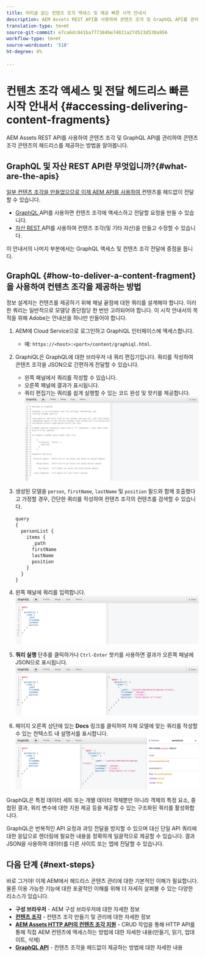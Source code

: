 ```yaml
---
title: 머리글 없는 컨텐츠 조각 액세스 및 제공 빠른 시작 안내서
description: AEM Assets REST API를 사용하여 콘텐츠 조각 및 GraphQL API를 관리하여 콘텐츠 조각 콘텐츠의 헤드리스를 제공하는 방법을 알아봅니다.
translation-type: tm+mt
source-git-commit: e7ca6dc841ba777384be74021a27d523d530a956
workflow-type: tm+mt
source-wordcount: '510'
ht-degree: 0%

---
```



# 컨텐츠 조각 액세스 및 전달 헤드리스 빠른 시작 안내서 {#accessing-delivering-content-fragments}

AEM Assets REST API를 사용하여 콘텐츠 조각 및 GraphQL API를 관리하여 콘텐츠 조각 콘텐츠의 헤드리스를 제공하는 방법을 알아봅니다.

## GraphQL 및 자산 REST API란 무엇입니까?{#what-are-the-apis}

[일부 컨텐츠 조각을 만들었으므로 이제 AEM API를 사용하여 ](create-content-fragment.md) 컨텐츠를 헤드없이 전달할 수 있습니다.

* [GraphQL ](/help/assets/content-fragments/graphql-api-content-fragments.md) API를 사용하면 컨텐츠 조각에 액세스하고 전달할 요청을 만들 수 있습니다.
* [자산 REST ](/help/assets/content-fragments/assets-api-content-fragments.md) API를 사용하여 컨텐츠 조각(및 기타 자산)을 만들고 수정할 수 있습니다.

이 안내서의 나머지 부분에서는 GraphQL 액세스 및 컨텐츠 조각 전달에 중점을 둡니다.

## GraphQL {#how-to-deliver-a-content-fragment}을 사용하여 컨텐츠 조각을 제공하는 방법

정보 설계자는 컨텐츠를 제공하기 위해 채널 끝점에 대한 쿼리를 설계해야 합니다. 이러한 쿼리는 일반적으로 모델당 종단점당 한 번만 고려되어야 합니다. 이 시작 안내서의 목적을 위해 Adobe는 안내선을 하나만 만들어야 합니다.

<!-- Not in the UI yet - will need updating when it is -->
<!--
1. Log into AEM as a Cloud Service and from the main menu select **Tools -&gt; Assets -&gt; GraphQL** 
   * Alternatively open the page directly at `https://<host>:<port>/content/graphiql.html`.
-->

1. AEM에 Cloud Service으로 로그인하고 GraphiQL 인터페이스에 액세스합니다.
   * 예: `https://<host>:<port>/content/graphiql.html`.

1. GraphiQL은 GraphQL에 대한 브라우저 내 쿼리 편집기입니다. 쿼리를 작성하여 콘텐츠 조각을 JSON으로 간편하게 전달할 수 있습니다.
   * 왼쪽 패널에서 쿼리를 작성할 수 있습니다.
   * 오른쪽 패널에 결과가 표시됩니다.
   * 쿼리 편집기는 쿼리를 쉽게 실행할 수 있는 코드 완성 및 핫키를 제공합니다.
      ![GraphiQL 편집기](../assets/graphiql.png)

1. 생성된 모델을 `person`, `firstName`, `lastName` 및 `position` 필드와 함께 호출했다고 가정할 경우, 간단한 쿼리를 작성하여 컨텐츠 조각의 컨텐츠를 검색할 수 있습니다.

   ```text
   query 
   {
     personList {
       items {
         _path
         firstName
         lastName
         position
       }
     }
   }
   ```

1. 왼쪽 패널에 쿼리를 입력합니다.
   ![GraphiQL 쿼리](../assets/graphiql-query.png)

1. **쿼리 실행** 단추를 클릭하거나 `Ctrl-Enter` 핫키를 사용하면 결과가 오른쪽 패널에 JSON으로 표시됩니다.
   ![GraphiQL 결과](../assets/graphiql-results.png)

1. 페이지 오른쪽 상단에 있는 **Docs** 링크를 클릭하여 자체 모델에 맞는 쿼리를 작성할 수 있는 컨텍스트 내 설명서를 표시합니다.
   ![GraphiQL 설명서](../assets/graphiql-documentation.png)

GraphQL은 특정 데이터 세트 또는 개별 데이터 객체뿐만 아니라 객체의 특정 요소, 중첩된 결과, 쿼리 변수에 대한 지원 제공 등을 제공할 수 있는 구조화된 쿼리를 활성화합니다.

GraphQL은 반복적인 API 요청과 과잉 전달을 방지할 수 있으며 대신 단일 API 쿼리에 대한 응답으로 렌더링에 필요한 내용을 정확하게 일괄적으로 제공할 수 있습니다. 결과 JSON을 사용하여 데이터를 다른 사이트 또는 앱에 전달할 수 있습니다.

## 다음 단계 {#next-steps}

바로 그거야! 이제 AEM에서 헤드리스 콘텐츠 관리에 대한 기본적인 이해가 필요합니다. 물론 이용 가능한 기능에 대한 포괄적인 이해를 위해 더 자세히 살펴볼 수 있는 다양한 리소스가 있습니다.

* **구성 브라우저**  - AEM 구성 브라우저에 대한 자세한 정보
* **[컨텐츠 조각](/help/assets/content-fragments/content-fragments.md)**  - 컨텐츠 조각 만들기 및 관리에 대한 자세한 정보
* **[AEM Assets HTTP API의 컨텐츠 조각 지원](/help/assets/content-fragments/assets-api-content-fragments.md)**  - CRUD 작업을 통해 HTTP API를 통해 직접 AEM 컨텐츠에 액세스하는 방법에 대한 자세한 내용(만들기, 읽기, 업데이트, 삭제)
* **[GraphQL API](/help/assets/content-fragments/graphql-api-content-fragments.md)**  - 컨텐츠 조각을 헤드없이 제공하는 방법에 대한 자세한 내용
